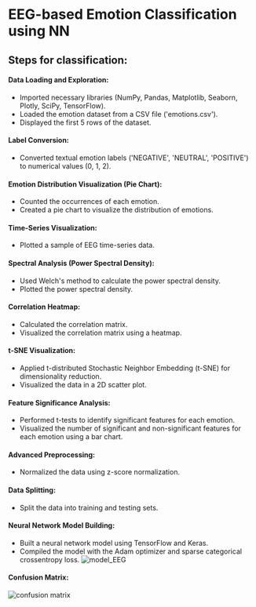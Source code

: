 # EEG-based Emotion Classification using NN

## Steps for classification:

#### Data Loading and Exploration:
- Imported necessary libraries (NumPy, Pandas, Matplotlib, Seaborn, Plotly, SciPy, TensorFlow).
- Loaded the emotion dataset from a CSV file ('emotions.csv').
- Displayed the first 5 rows of the dataset.
#### Label Conversion:
- Converted textual emotion labels ('NEGATIVE', 'NEUTRAL', 'POSITIVE') to numerical values (0, 1, 2).
#### Emotion Distribution Visualization (Pie Chart):
- Counted the occurrences of each emotion.
- Created a pie chart to visualize the distribution of emotions.
#### Time-Series Visualization:
- Plotted a sample of EEG time-series data.
#### Spectral Analysis (Power Spectral Density):
- Used Welch's method to calculate the power spectral density.
- Plotted the power spectral density.
#### Correlation Heatmap:
- Calculated the correlation matrix.
- Visualized the correlation matrix using a heatmap.
#### t-SNE Visualization:
- Applied t-distributed Stochastic Neighbor Embedding (t-SNE) for dimensionality reduction.
- Visualized the data in a 2D scatter plot.
#### Feature Significance Analysis:
- Performed t-tests to identify significant features for each emotion.
- Visualized the number of significant and non-significant features for each emotion using a bar chart.
#### Advanced Preprocessing:
- Normalized the data using z-score normalization.
#### Data Splitting:
- Split the data into training and testing sets.
#### Neural Network Model Building:
- Built a neural network model using TensorFlow and Keras.
- Compiled the model with the Adam optimizer and sparse categorical crossentropy loss.
![model_EEG](https://github.com/sudiptosuvro/EEG-emotion/assets/147235323/93404013-a362-4a2b-993c-6ecbc044bbf8)
#### Confusion Matrix:
![confusion matrix](https://github.com/sudiptosuvro/EEG-emotion/assets/147235323/fa79e483-e96b-44c5-9457-9f47cb1f4d30)
